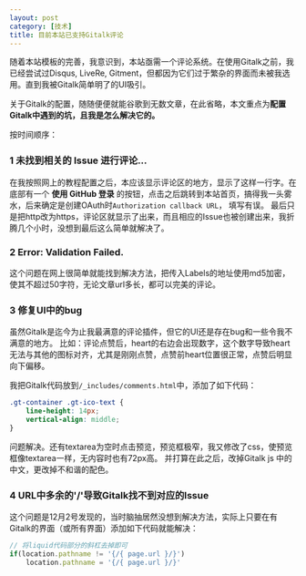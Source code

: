 ```yaml
---
layout: post
category: [技术]
title: 目前本站已支持Gitalk评论
---
```


随着本站模板的完善，我意识到，本站亟需一个评论系统。在使用Gitalk之前，我已经尝试过Disqus, LiveRe, Gitment，但都因为它们过于繁杂的界面而未被我选用。直到我被Gitalk简单明了的UI吸引。

关于Gitalk的配置，随随便便就能谷歌到无数文章，在此省略，本文重点为**配置Gitalk中遇到的坑，且我是怎么解决它的。**

按时间顺序：

### 1 未找到相关的 Issue 进行评论…
在我按照网上的教程配置之后，本应该显示评论区的地方，显示了这样一行字。在底部有一个 **使用 GitHub 登录** 的按钮，点击之后跳转到本站首页，搞得我一头雾水，后来确定是创建OAuth时```Authorization callback URL```， 填写有误。
最后只是把http改为https，评论区就显示了出来，而且相应的Issue也被创建出来，我折腾几个小时，没想到最后这么简单就解决了。

### 2 Error: Validation Failed.
这个问题在网上很简单就能找到解决方法，把传入Labels的地址使用md5加密，使其不超过50字符，无论文章url多长，都可以完美的评论。

### 3 修复UI中的bug
虽然Gitalk是迄今为止我最满意的评论插件，但它的UI还是存在bug和一些令我不满意的地方。
比如：评论点赞后，heart的右边会出现数字，这个数字导致heart无法与其他的图标对齐，尤其是刚刚点赞，点赞前heart位置很正常，点赞后明显向下偏移。

我把Gitalk代码放到```/_includes/comments.html```中，添加了如下代码：
```css
.gt-container .gt-ico-text {
    line-height: 14px;
    vertical-align: middle;
}
```
问题解决。还有textarea为空时点击预览，预览框极窄，我又修改了css，使预览框像textarea一样，无内容时也有72px高。
并打算在此之后，改掉Gitalk js 中的中文，更改掉不和谐的配色。

### 4 URL中多余的\'/\'导致Gitalk找不到对应的Issue

这个问题是12月2号发现的，当时脑抽居然没想到解决方法，实际上只要在有Gitalk的界面（或所有界面）添加如下代码就能解决：

```js
// 将liquid代码部分的斜杠去掉即可
if(location.pathname != '{/{ page.url }/}')
    location.pathname = '{/{ page.url }/}'
```

